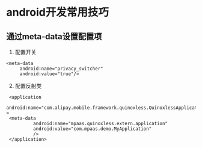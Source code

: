 # android开发常用技巧
## 通过meta-data设置配置项
1. 配置开关
```
<meta-data
     android:name="privacy_switcher"
     android:value="true"/>
```
2. 配置反射类
```
 <application
    android:name="com.alipay.mobile.framework.quinoxless.QuinoxlessApplication" >
 <meta-data
          android:name="mpaas.quinoxless.extern.application"
          android:value="com.mpaas.demo.MyApplication"
          />
 </application>
```